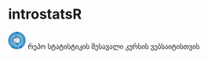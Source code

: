 # introstatsR

<img src="img/tsu-logo.png" width="36"> რეპო სტატისტიკის შესავალი კურსის ვებსაიტისთვის
